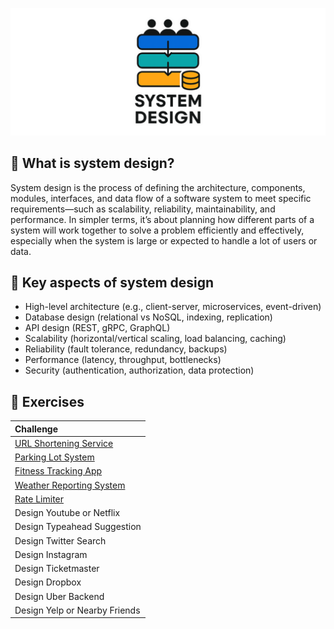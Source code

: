 ![System design](docs/assets/system-design.png)

## 🧠 What is system design?
System design is the process of defining the architecture, components, modules, interfaces, and data flow of a software 
system to meet specific requirements—such as scalability, reliability, maintainability, and performance. 
In simpler terms, it’s about planning how different parts of a system will work together to solve a problem efficiently 
and effectively, especially when the system is large or expected to handle a lot of users or data.

## 🔧 Key aspects of system design
* High-level architecture (e.g., client-server, microservices, event-driven)
* Database design (relational vs NoSQL, indexing, replication)
* API design (REST, gRPC, GraphQL)
* Scalability (horizontal/vertical scaling, load balancing, caching)
* Reliability (fault tolerance, redundancy, backups)
* Performance (latency, throughput, bottlenecks)
* Security (authentication, authorization, data protection)

## 💪 Exercises

| Challenge                                                       |
|:----------------------------------------------------------------|
| [URL Shortening Service](challenges/url-shortening-service)     |
| [Parking Lot System](challenges/parking-lot-system)             |
| [Fitness Tracking App](challenges/fitness-tracking-app)         |
| [Weather Reporting System](challenges/weather-reporting-system) |
| [Rate Limiter](challenges/rate-limiter)                         |
| Design Youtube or Netflix                                       |
| Design Typeahead Suggestion                                     |
| Design Twitter Search                                           |
| Design Instagram                                                |
| Design Ticketmaster                                             |
| Design Dropbox                                                  |
| Design Uber Backend                                             |
| Design Yelp or Nearby Friends                                   |